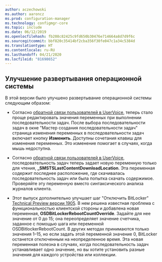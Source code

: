 ```yaml
---
author: aczechowski
ms.author: aaroncz
ms.prod: configuration-manager
ms.technology: configmgr-core
ms.topic: include
ms.date: 06/12/2019
ms.openlocfilehash: fb208c82425c9fd650b30476e714664a8d7d9f6c
ms.sourcegitcommit: bbf820c35414bf2cba356f30fe047c1a34c5384d
ms.translationtype: HT
ms.contentlocale: ru-RU
ms.lasthandoff: 04/21/2020
ms.locfileid: "81698652"
---
```

## <a name="improvements-to-os-deployment"></a><a name="bkmk_osd"></a> Улучшение развертывания операционной системы

В этой версии было улучшено развертывание операционной системы следующим образом:

- Согласно [обратной связи пользователей в UserVoice](https://configurationmanager.uservoice.com/forums/300492-ideas/suggestions/18751582-keyboard-support-for-edit-task-sequence-variables), теперь стало проще редактировать значения переменных при выполнении последовательности задач. После выбора последовательности задач в окне "Мастер создания последовательности задач" страница изменения переменных в последовательности задач включает кнопку **Изменить**. Доступны сочетания клавиш для изменения переменных. Это изменение помогает в случаях, когда мышь недоступна.<!-- 4668846 -->

- Согласно [обратной связи пользователей в UserVoice](https://configurationmanager.uservoice.com/forums/300492-ideas/suggestions/20172811-display-what-distribution-point-is-being-used-duri), последовательность задач теперь задает новую переменную только для чтения, **_SMSTSLastContentDownloadLocation**. Эта переменная содержит последнее расположение, где скачивалась последовательность задач или была попытка скачать содержимое. Проверяйте эту переменную вместо синтаксического анализа журналов клиента.<!-- 2840337 -->

- Этот выпуск дополнительно улучшает шаг "Отключить BitLocker" [Technical Preview версии 1905](../../technical-preview-1905.md#bkmk_osd). В нем решена известная проблема с функциональностью клиентской стороны и добавлена новая переменная, **OSDBitLockerRebootCountOverride**. Задайте для нее значение от 0 до 15; она переопределяет значение счетчика, заданное с помощью шага или переменной OSDBitlockerRebootCount. В других методах принимаются только значения 1–15, но если задать этой переменной значение 0, BitLocker останется отключенным на неопределенное время. Эта новая переменная полезна в случаях, когда последовательность задач устанавливает одно значение, но вы хотите установить разные значения для каждого устройства или коллекции.<!-- 4512937 -->
